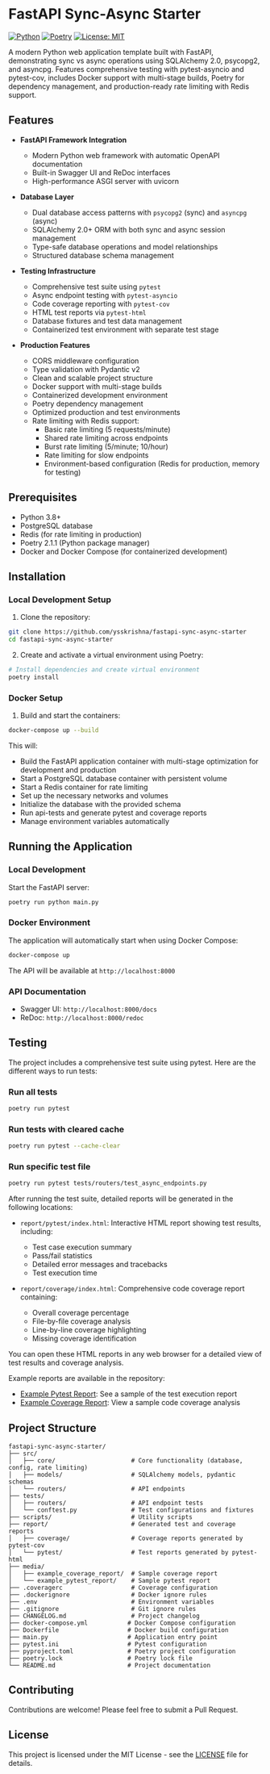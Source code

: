 # FastAPI Sync-Async Starter

[![Python](https://img.shields.io/badge/Python-3.8+-blue.svg)](https://www.python.org/downloads/)
[![Poetry](https://img.shields.io/badge/Poetry-2.1.1+-blue.svg)](https://python-poetry.org/)
[![License: MIT](https://img.shields.io/badge/License-MIT-yellow.svg)](https://opensource.org/licenses/MIT)

A modern Python web application template built with FastAPI, demonstrating sync vs async operations using SQLAlchemy 2.0, psycopg2, and asyncpg. Features comprehensive testing with pytest-asyncio and pytest-cov, includes Docker support with multi-stage builds, Poetry for dependency management, and production-ready rate limiting with Redis support.

## Features

- **FastAPI Framework Integration**
  - Modern Python web framework with automatic OpenAPI documentation
  - Built-in Swagger UI and ReDoc interfaces
  - High-performance ASGI server with uvicorn

- **Database Layer**
  - Dual database access patterns with `psycopg2` (sync) and `asyncpg` (async)
  - SQLAlchemy 2.0+ ORM with both sync and async session management
  - Type-safe database operations and model relationships
  - Structured database schema management

- **Testing Infrastructure**
  - Comprehensive test suite using `pytest`
  - Async endpoint testing with `pytest-asyncio`
  - Code coverage reporting with `pytest-cov`
  - HTML test reports via `pytest-html`
  - Database fixtures and test data management
  - Containerized test environment with separate test stage

- **Production Features**
  - CORS middleware configuration
  - Type validation with Pydantic v2
  - Clean and scalable project structure
  - Docker support with multi-stage builds
  - Containerized development environment
  - Poetry dependency management
  - Optimized production and test environments
  - Rate limiting with Redis support:
    - Basic rate limiting (5 requests/minute)
    - Shared rate limiting across endpoints
    - Burst rate limiting (5/minute; 10/hour)
    - Rate limiting for slow endpoints
    - Environment-based configuration (Redis for production, memory for testing)

## Prerequisites

- Python 3.8+
- PostgreSQL database
- Redis (for rate limiting in production)
- Poetry 2.1.1 (Python package manager)
- Docker and Docker Compose (for containerized development)

## Installation

### Local Development Setup

1. Clone the repository:
```bash
git clone https://github.com/ysskrishna/fastapi-sync-async-starter
cd fastapi-sync-async-starter
```

2. Create and activate a virtual environment using Poetry:
```bash
# Install dependencies and create virtual environment
poetry install
```

### Docker Setup

1. Build and start the containers:
```bash
docker-compose up --build
```

This will:
- Build the FastAPI application container with multi-stage optimization for development and production
- Start a PostgreSQL database container with persistent volume
- Start a Redis container for rate limiting
- Set up the necessary networks and volumes
- Initialize the database with the provided schema
- Run api-tests and generate pytest and coverage reports
- Manage environment variables automatically

## Running the Application

### Local Development
Start the FastAPI server:
```bash
poetry run python main.py
```

### Docker Environment
The application will automatically start when using Docker Compose:
```bash
docker-compose up
```

The API will be available at `http://localhost:8000`

### API Documentation
- Swagger UI: `http://localhost:8000/docs`
- ReDoc: `http://localhost:8000/redoc`

## Testing

The project includes a comprehensive test suite using pytest. Here are the different ways to run tests:

### Run all tests
```bash
poetry run pytest
```

### Run tests with cleared cache
```bash
poetry run pytest --cache-clear
```

### Run specific test file
```bash
poetry run pytest tests/routers/test_async_endpoints.py
```

After running the test suite, detailed reports will be generated in the following locations:

- `report/pytest/index.html`: Interactive HTML report showing test results, including:
  - Test case execution summary
  - Pass/fail statistics
  - Detailed error messages and tracebacks
  - Test execution time

- `report/coverage/index.html`: Comprehensive code coverage report containing:
  - Overall coverage percentage
  - File-by-file coverage analysis
  - Line-by-line coverage highlighting
  - Missing coverage identification

You can open these HTML reports in any web browser for a detailed view of test results and coverage analysis.

Example reports are available in the repository:
- [Example Pytest Report](media/example_pytest_report/index.html): See a sample of the test execution report
- [Example Coverage Report](media/example_coverage_report/index.html): View a sample code coverage analysis

## Project Structure

```
fastapi-sync-async-starter/
├── src/
│   ├── core/                     # Core functionality (database, config, rate limiting)
│   ├── models/                   # SQLAlchemy models, pydantic schemas
│   └── routers/                  # API endpoints
├── tests/
│   ├── routers/                  # API endpoint tests
│   └── conftest.py               # Test configurations and fixtures
├── scripts/                      # Utility scripts
├── report/                       # Generated test and coverage reports
│   ├── coverage/                 # Coverage reports generated by pytest-cov
│   └── pytest/                   # Test reports generated by pytest-html
├── media/                        
│   ├── example_coverage_report/  # Sample coverage report
│   └── example_pytest_report/    # Sample pytest report
├── .coveragerc                   # Coverage configuration
├── .dockerignore                 # Docker ignore rules
├── .env                          # Environment variables
├── .gitignore                    # Git ignore rules
├── CHANGELOG.md                  # Project changelog
├── docker-compose.yml           # Docker Compose configuration
├── Dockerfile                   # Docker build configuration
├── main.py                      # Application entry point
├── pytest.ini                   # Pytest configuration
├── pyproject.toml               # Poetry project configuration
├── poetry.lock                  # Poetry lock file
└── README.md                    # Project documentation
```

## Contributing

Contributions are welcome! Please feel free to submit a Pull Request.

## License

This project is licensed under the MIT License - see the [LICENSE](LICENSE) file for details. 
